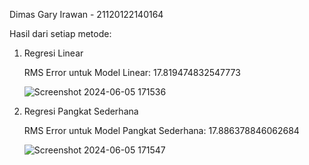 Dimas Gary Irawan - 21120122140164

Hasil dari setiap metode:

1. Regresi Linear
   
    RMS Error untuk Model Linear: 17.819474832547773
   
    ![Screenshot 2024-06-05 171536](https://github.com/princeofverry/tugas-modul-4/assets/114790108/8c097ee2-62f1-4f08-a5de-7d7bb84f7bf2)


3. Regresi Pangkat Sederhana
   
   RMS Error untuk Model Pangkat Sederhana: 17.886378846062684
   
   ![Screenshot 2024-06-05 171547](https://github.com/princeofverry/tugas-modul-4/assets/114790108/afeb5798-e843-4b21-90e4-2fee5a3a32cb)
